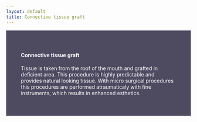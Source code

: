 ```yaml
---
layout: default
title: Connective tissue graft
---
```


<div class="row">
<div class="col-xs-12 featured-text no-gutters" style="background: #4e4b61; color: white; url() center; padding: 8%;">

<h4>Connective tissue graft</h4>
<p></p>

<p>Tissue is taken from the roof of the mouth and grafted in deficient area. This procedure is highly predictable and provides natural looking tissue. With micro surgical procedures this procedures are performed atraumaticaly with fine instruments, which results in enhanced esthetics.
</p>